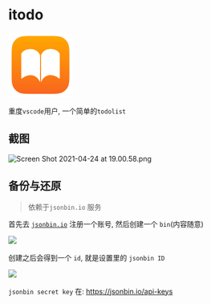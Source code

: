 # itodo

![](./iBook.png)

重度`vscode`用户, 一个简单的`todolist`

## 截图

![Screen Shot 2021-04-24 at 19.00.58.png](https://i.loli.net/2021/04/24/MmhRYy3uG2V7ogj.png)


## 备份与还原

> 依赖于`jsonbin.io` 服务

首先去 [`jsonbin.io`](https://jsonbin.io) 注册一个账号, 然后创建一个 `bin`(内容随意)

![](https://i.loli.net/2021/05/03/wbFPHS5lVLW6cvd.png)

创建之后会得到一个 `id`, 就是设置里的 `jsonbin ID`

![](https://i.loli.net/2021/05/03/iOXNSKI9nvzBYxW.png)

`jsonbin secret key` 在: https://jsonbin.io/api-keys